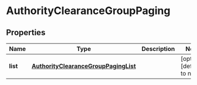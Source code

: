 # AuthorityClearanceGroupPaging

## Properties
| Name     | Type                                                                           | Description | Notes                        |
|----------|--------------------------------------------------------------------------------|-------------|------------------------------|
| **list** | [**AuthorityClearanceGroupPagingList**](AuthorityClearanceGroupPaging_list.md) |             | [optional] [default to null] |


